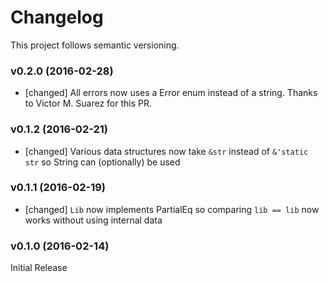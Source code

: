 # Changelog

This project follows semantic versioning.

### v0.2.0 (2016-02-28)

- [changed] All errors now uses a Error enum instead of a string. Thanks to Victor M. Suarez for this PR.

### v0.1.2 (2016-02-21)

- [changed] Various data structures now take ```&str``` instead of ```&'static str``` so String can (optionally) be used

### v0.1.1 (2016-02-19)

- [changed] ```Lib``` now implements PartialEq so comparing ```lib == lib``` now works without using internal data

### v0.1.0 (2016-02-14)

Initial Release

